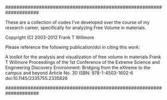 ####################################################################

  These are a collection of codes I've developed over the course of my 
  research career, specifically for analyzing Free Volume in materials.

  Copyright (C) 2003-2012 Frank T Willmore

  Please reference the following publication/doi in citing this work:

  A toolkit for the analysis and visualization of free volume in materials
  Frank T Willmore
  Proceedings of the 1st Conference of the Extreme Science and Engineering 
    Discovery Environment: Bridging from the eXtreme to the campus and beyond
  Article No. 30 
  ISBN: 978-1-4503-1602-6 doi:10.1145/2335755.2335826

####################################################################
